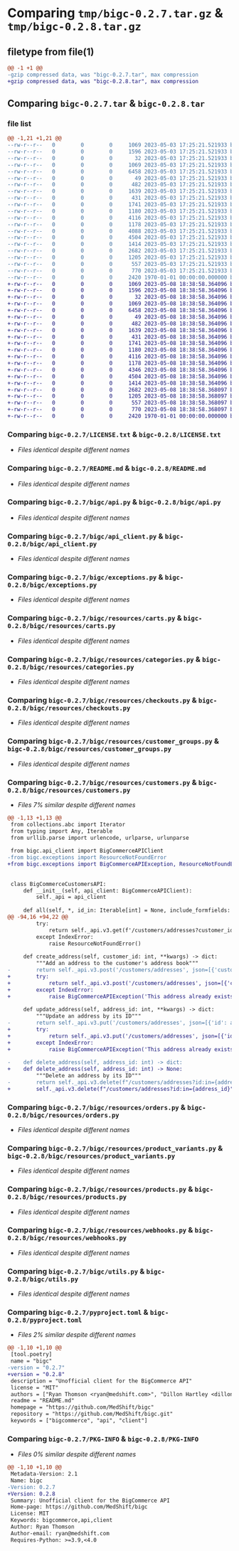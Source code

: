 # Comparing `tmp/bigc-0.2.7.tar.gz` & `tmp/bigc-0.2.8.tar.gz`

## filetype from file(1)

```diff
@@ -1 +1 @@
-gzip compressed data, was "bigc-0.2.7.tar", max compression
+gzip compressed data, was "bigc-0.2.8.tar", max compression
```

## Comparing `bigc-0.2.7.tar` & `bigc-0.2.8.tar`

### file list

```diff
@@ -1,21 +1,21 @@
--rw-r--r--   0        0        0     1069 2023-05-03 17:25:21.521933 bigc-0.2.7/LICENSE.txt
--rw-r--r--   0        0        0     1596 2023-05-03 17:25:21.521933 bigc-0.2.7/README.md
--rw-r--r--   0        0        0       32 2023-05-03 17:25:21.521933 bigc-0.2.7/bigc/__init__.py
--rw-r--r--   0        0        0     1069 2023-05-03 17:25:21.521933 bigc-0.2.7/bigc/api.py
--rw-r--r--   0        0        0     6458 2023-05-03 17:25:21.521933 bigc-0.2.7/bigc/api_client.py
--rw-r--r--   0        0        0       49 2023-05-03 17:25:21.521933 bigc-0.2.7/bigc/data/__init__.py
--rw-r--r--   0        0        0      482 2023-05-03 17:25:21.521933 bigc-0.2.7/bigc/data/order_status.py
--rw-r--r--   0        0        0     1639 2023-05-03 17:25:21.521933 bigc-0.2.7/bigc/exceptions.py
--rw-r--r--   0        0        0      431 2023-05-03 17:25:21.521933 bigc-0.2.7/bigc/resources/__init__.py
--rw-r--r--   0        0        0     1741 2023-05-03 17:25:21.521933 bigc-0.2.7/bigc/resources/carts.py
--rw-r--r--   0        0        0     1180 2023-05-03 17:25:21.521933 bigc-0.2.7/bigc/resources/categories.py
--rw-r--r--   0        0        0     4116 2023-05-03 17:25:21.521933 bigc-0.2.7/bigc/resources/checkouts.py
--rw-r--r--   0        0        0     1178 2023-05-03 17:25:21.521933 bigc-0.2.7/bigc/resources/customer_groups.py
--rw-r--r--   0        0        0     4088 2023-05-03 17:25:21.521933 bigc-0.2.7/bigc/resources/customers.py
--rw-r--r--   0        0        0     4504 2023-05-03 17:25:21.521933 bigc-0.2.7/bigc/resources/orders.py
--rw-r--r--   0        0        0     1414 2023-05-03 17:25:21.521933 bigc-0.2.7/bigc/resources/product_variants.py
--rw-r--r--   0        0        0     2682 2023-05-03 17:25:21.521933 bigc-0.2.7/bigc/resources/products.py
--rw-r--r--   0        0        0     1205 2023-05-03 17:25:21.521933 bigc-0.2.7/bigc/resources/webhooks.py
--rw-r--r--   0        0        0      557 2023-05-03 17:25:21.521933 bigc-0.2.7/bigc/utils.py
--rw-r--r--   0        0        0      770 2023-05-03 17:25:21.521933 bigc-0.2.7/pyproject.toml
--rw-r--r--   0        0        0     2420 1970-01-01 00:00:00.000000 bigc-0.2.7/PKG-INFO
+-rw-r--r--   0        0        0     1069 2023-05-08 18:38:58.364096 bigc-0.2.8/LICENSE.txt
+-rw-r--r--   0        0        0     1596 2023-05-08 18:38:58.364096 bigc-0.2.8/README.md
+-rw-r--r--   0        0        0       32 2023-05-08 18:38:58.364096 bigc-0.2.8/bigc/__init__.py
+-rw-r--r--   0        0        0     1069 2023-05-08 18:38:58.364096 bigc-0.2.8/bigc/api.py
+-rw-r--r--   0        0        0     6458 2023-05-08 18:38:58.364096 bigc-0.2.8/bigc/api_client.py
+-rw-r--r--   0        0        0       49 2023-05-08 18:38:58.364096 bigc-0.2.8/bigc/data/__init__.py
+-rw-r--r--   0        0        0      482 2023-05-08 18:38:58.364096 bigc-0.2.8/bigc/data/order_status.py
+-rw-r--r--   0        0        0     1639 2023-05-08 18:38:58.364096 bigc-0.2.8/bigc/exceptions.py
+-rw-r--r--   0        0        0      431 2023-05-08 18:38:58.364096 bigc-0.2.8/bigc/resources/__init__.py
+-rw-r--r--   0        0        0     1741 2023-05-08 18:38:58.364096 bigc-0.2.8/bigc/resources/carts.py
+-rw-r--r--   0        0        0     1180 2023-05-08 18:38:58.364096 bigc-0.2.8/bigc/resources/categories.py
+-rw-r--r--   0        0        0     4116 2023-05-08 18:38:58.364096 bigc-0.2.8/bigc/resources/checkouts.py
+-rw-r--r--   0        0        0     1178 2023-05-08 18:38:58.364096 bigc-0.2.8/bigc/resources/customer_groups.py
+-rw-r--r--   0        0        0     4346 2023-05-08 18:38:58.364096 bigc-0.2.8/bigc/resources/customers.py
+-rw-r--r--   0        0        0     4504 2023-05-08 18:38:58.364096 bigc-0.2.8/bigc/resources/orders.py
+-rw-r--r--   0        0        0     1414 2023-05-08 18:38:58.364096 bigc-0.2.8/bigc/resources/product_variants.py
+-rw-r--r--   0        0        0     2682 2023-05-08 18:38:58.368097 bigc-0.2.8/bigc/resources/products.py
+-rw-r--r--   0        0        0     1205 2023-05-08 18:38:58.368097 bigc-0.2.8/bigc/resources/webhooks.py
+-rw-r--r--   0        0        0      557 2023-05-08 18:38:58.368097 bigc-0.2.8/bigc/utils.py
+-rw-r--r--   0        0        0      770 2023-05-08 18:38:58.368097 bigc-0.2.8/pyproject.toml
+-rw-r--r--   0        0        0     2420 1970-01-01 00:00:00.000000 bigc-0.2.8/PKG-INFO
```

### Comparing `bigc-0.2.7/LICENSE.txt` & `bigc-0.2.8/LICENSE.txt`

 * *Files identical despite different names*

### Comparing `bigc-0.2.7/README.md` & `bigc-0.2.8/README.md`

 * *Files identical despite different names*

### Comparing `bigc-0.2.7/bigc/api.py` & `bigc-0.2.8/bigc/api.py`

 * *Files identical despite different names*

### Comparing `bigc-0.2.7/bigc/api_client.py` & `bigc-0.2.8/bigc/api_client.py`

 * *Files identical despite different names*

### Comparing `bigc-0.2.7/bigc/exceptions.py` & `bigc-0.2.8/bigc/exceptions.py`

 * *Files identical despite different names*

### Comparing `bigc-0.2.7/bigc/resources/carts.py` & `bigc-0.2.8/bigc/resources/carts.py`

 * *Files identical despite different names*

### Comparing `bigc-0.2.7/bigc/resources/categories.py` & `bigc-0.2.8/bigc/resources/categories.py`

 * *Files identical despite different names*

### Comparing `bigc-0.2.7/bigc/resources/checkouts.py` & `bigc-0.2.8/bigc/resources/checkouts.py`

 * *Files identical despite different names*

### Comparing `bigc-0.2.7/bigc/resources/customer_groups.py` & `bigc-0.2.8/bigc/resources/customer_groups.py`

 * *Files identical despite different names*

### Comparing `bigc-0.2.7/bigc/resources/customers.py` & `bigc-0.2.8/bigc/resources/customers.py`

 * *Files 7% similar despite different names*

```diff
@@ -1,13 +1,13 @@
 from collections.abc import Iterator
 from typing import Any, Iterable
 from urllib.parse import urlencode, urlparse, urlunparse
 
 from bigc.api_client import BigCommerceAPIClient
-from bigc.exceptions import ResourceNotFoundError
+from bigc.exceptions import BigCommerceAPIException, ResourceNotFoundError
 
 
 class BigCommerceCustomersAPI:
     def __init__(self, api_client: BigCommerceAPIClient):
         self._api = api_client
 
     def all(self, *, id_in: Iterable[int] = None, include_formfields: bool = False,
@@ -94,16 +94,22 @@
         try:
             return self._api.v3.get(f'/customers/addresses?customer_id:in={customer_id}&id:in={address_id}')[0]
         except IndexError:
             raise ResourceNotFoundError()
 
     def create_address(self, customer_id: int, **kwargs) -> dict:
         """Add an address to the customer's address book"""
-        return self._api.v3.post('/customers/addresses', json=[{'customer_id': customer_id, **kwargs}])
+        try:
+            return self._api.v3.post('/customers/addresses', json=[{'customer_id': customer_id, **kwargs}])[0]
+        except IndexError:
+            raise BigCommerceAPIException('This address already exists')
 
     def update_address(self, address_id: int, **kwargs) -> dict:
         """Update an address by its ID"""
-        return self._api.v3.put('/customers/addresses', json=[{'id': address_id, **kwargs}])
+        try:
+            return self._api.v3.put('/customers/addresses', json=[{'id': address_id, **kwargs}])[0]
+        except IndexError:
+            raise BigCommerceAPIException('This address already exists')
 
-    def delete_address(self, address_id: int) -> dict:
+    def delete_address(self, address_id: int) -> None:
         """Delete an address by its ID"""
-        return self._api.v3.delete(f"/customers/addresses?id:in={address_id}")
+        self._api.v3.delete(f"/customers/addresses?id:in={address_id}")
```

### Comparing `bigc-0.2.7/bigc/resources/orders.py` & `bigc-0.2.8/bigc/resources/orders.py`

 * *Files identical despite different names*

### Comparing `bigc-0.2.7/bigc/resources/product_variants.py` & `bigc-0.2.8/bigc/resources/product_variants.py`

 * *Files identical despite different names*

### Comparing `bigc-0.2.7/bigc/resources/products.py` & `bigc-0.2.8/bigc/resources/products.py`

 * *Files identical despite different names*

### Comparing `bigc-0.2.7/bigc/resources/webhooks.py` & `bigc-0.2.8/bigc/resources/webhooks.py`

 * *Files identical despite different names*

### Comparing `bigc-0.2.7/bigc/utils.py` & `bigc-0.2.8/bigc/utils.py`

 * *Files identical despite different names*

### Comparing `bigc-0.2.7/pyproject.toml` & `bigc-0.2.8/pyproject.toml`

 * *Files 2% similar despite different names*

```diff
@@ -1,10 +1,10 @@
 [tool.poetry]
 name = "bigc"
-version = "0.2.7"
+version = "0.2.8"
 description = "Unofficial client for the BigCommerce API"
 license = "MIT"
 authors = ["Ryan Thomson <ryan@medshift.com>", "Dillon Hartley <dillon@medshift.com>", "Adam Walsh <adam@medshift.com>"]
 readme = "README.md"
 homepage = "https://github.com/MedShift/bigc"
 repository = "https://github.com/MedShift/bigc.git"
 keywords = ["bigcommerce", "api", "client"]
```

### Comparing `bigc-0.2.7/PKG-INFO` & `bigc-0.2.8/PKG-INFO`

 * *Files 0% similar despite different names*

```diff
@@ -1,10 +1,10 @@
 Metadata-Version: 2.1
 Name: bigc
-Version: 0.2.7
+Version: 0.2.8
 Summary: Unofficial client for the BigCommerce API
 Home-page: https://github.com/MedShift/bigc
 License: MIT
 Keywords: bigcommerce,api,client
 Author: Ryan Thomson
 Author-email: ryan@medshift.com
 Requires-Python: >=3.9,<4.0
```

